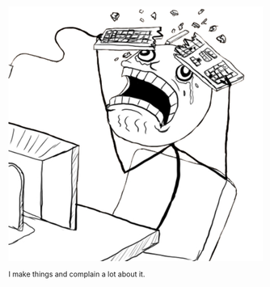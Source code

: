 ![mascot](https://raw.githubusercontent.com/alistaircol/alistaircol/master/assets/img/ally.png)

I make things and complain a lot about it.

